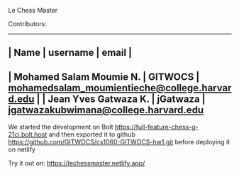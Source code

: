 Le Chess Master

Contributors:
___________________________________________________________________________________________
| Name                      |  username  |  email                                         |
-------------------------------------------------------------------------------------------  
| Mohamed Salam Moumie N.   | GITWOCS    | mohamedsalam_moumientieche@college.harvard.edu |
| Jean Yves Gatwaza K.      | jGatwaza   | jgatwazakubwimana@college.harvard.edu
-------------------------------------------------------------------------------------------

We started the development on Bolt https://full-feature-chess-g-21ci.bolt.host and then exported
it to github https://github.com/GITWOCS/cs1060-GITWOCS-hw1.git before deploying it on netlify

Try it out on: https://lechessmaster.netlify.app/
